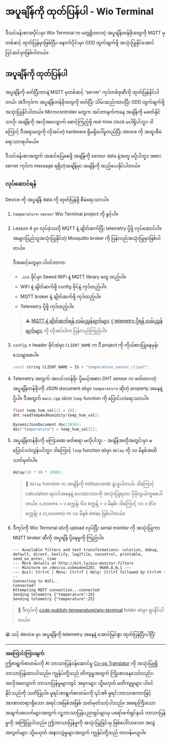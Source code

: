<!--
CO_OP_TRANSLATOR_METADATA:
{
  "original_hash": "df28cd649cd892bcce034e064913b2f3",
  "translation_date": "2025-08-28T18:09:10+00:00",
  "source_file": "2-farm/lessons/1-predict-plant-growth/wio-terminal-temp-publish.md",
  "language_code": "my"
}
-->
# အပူချိန်ကို ထုတ်ပြန်ပါ - Wio Terminal

ဒီသင်ခန်းစာအပိုင်းမှာ Wio Terminal က တွေ့ရှိထားတဲ့ အပူချိန်တန်ဖိုးတွေကို MQTT မှတစ်ဆင့် ထုတ်ပြန်မှာဖြစ်ပြီး၊ နောက်ပိုင်းမှာ GDD တွက်ချက်ဖို့ အသုံးပြုနိုင်အောင် ပြင်ဆင်မှာဖြစ်ပါတယ်။

## အပူချိန်ကို ထုတ်ပြန်ပါ

အပူချိန်ကို ဖတ်ပြီးတာနဲ့ MQTT မှတစ်ဆင့် 'server' ကုဒ်တစ်ခုဆီကို ထုတ်ပြန်နိုင်ပါတယ်၊ အဲဒီကုဒ်က အပူချိန်တန်ဖိုးတွေကို ဖတ်ပြီး သိမ်းဆည်းထားပြီး GDD တွက်ချက်ဖို့ အသုံးပြုနိုင်ပါတယ်။ Microcontroller တွေက အင်တာနက်ကနေ အချိန်ကို မဖတ်နိုင်သလို၊ အချိန်ကို အလိုအလျောက် စောင့်ကြည့်ဖို့ real-time clock မပါရှိပါဘူး၊ ဒါကြောင့် ဒီအရာတွေကို လိုအပ်တဲ့ hardware ရှိမရှိပေါ်မူတည်ပြီး device ကို အထူးစီမံရေးသားရပါမယ်။

ဒီသင်ခန်းစာအတွက် အဆင်ပြေစေဖို့ အချိန်ကို sensor data နဲ့အတူ မပို့ပါဘူး၊ အစား server ကုဒ်က message ရရှိတဲ့အချိန်မှာ အချိန်ကို ထည့်ပေးနိုင်ပါတယ်။

### လုပ်ဆောင်ရန်

Device ကို အပူချိန် data ကို ထုတ်ပြန်ဖို့ စီမံရေးသားပါ။

1. `temperature-sensor` Wio Terminal project ကို ဖွင့်ပါ။

1. Lesson 4 မှာ လုပ်ခဲ့သလို MQTT နဲ့ ချိတ်ဆက်ပြီး telemetry ပို့ဖို့ လုပ်ဆောင်ပါ။ အများပြည်သူအသုံးပြုနိုင်တဲ့ Mosquitto broker ကို ပြန်လည်အသုံးပြုမှာဖြစ်ပါတယ်။

    ဒီအဆင့်တွေမှာ ပါဝင်တာက:

    - `.ini` ဖိုင်မှာ Seeed WiFi နဲ့ MQTT library တွေ ထည့်ပါ။
    - WiFi နဲ့ ချိတ်ဆက်ဖို့ config ဖိုင်နဲ့ ကုဒ်ထည့်ပါ။
    - MQTT broker နဲ့ ချိတ်ဆက်ဖို့ ကုဒ်ထည့်ပါ။
    - Telemetry ပို့ဖို့ ကုဒ်ထည့်ပါ။

    > ⚠️ [MQTT နဲ့ ချိတ်ဆက်ရန် လမ်းညွှန်ချက်များ](../../../1-getting-started/lessons/4-connect-internet/wio-terminal-mqtt.md) နဲ့ [telemetry ပို့ရန် လမ်းညွှန်ချက်များ](../../../1-getting-started/lessons/4-connect-internet/wio-terminal-telemetry.md) ကို လိုအပ်ပါက ပြန်လည်ကြည့်ပါ။

1. `config.h` header ဖိုင်ထဲမှာ `CLIENT_NAME` က ဒီ project ကို ကိုယ်စားပြုနေမှန်း သေချာစေပါ။

    ```cpp
    const string CLIENT_NAME = ID + "temperature_sensor_client";
    ```

1. Telemetry အတွက် အလင်းတန်ဖိုး ပို့မယ့်အစား DHT sensor က ဖတ်ထားတဲ့ အပူချိန်တန်ဖိုးကို JSON document ထဲမှာ `temperature` ဆိုတဲ့ property အနေနဲ့ ပို့ပါ။ ဒီအတွက် `main.cpp` ထဲက `loop` function ကို ပြောင်းလဲရေးသားပါ။

    ```cpp
    float temp_hum_val[2] = {0};
    dht.readTempAndHumidity(temp_hum_val);

    DynamicJsonDocument doc(1024);
    doc["temperature"] = temp_hum_val[1];
    ```

1. အပူချိန်တန်ဖိုးကို မကြာခဏ ဖတ်စရာ မလိုပါဘူး - အချိန်အတိုအတွင်းမှာ မပြောင်းလဲလွန်းပါဘူး၊ ဒါကြောင့် `loop` function ထဲမှာ `delay` ကို ၁၀ မိနစ်အထိ သတ်မှတ်ပါ။

    ```cpp
    delay(10 * 60 * 1000);
    ```

    > 💁 `delay` function က အချိန်ကို milliseconds နဲ့ယူပါတယ်၊ ဒါကြောင့် calculation ရလဒ်အနေနဲ့ ပေးထားတာကို အသုံးပြုရတာ ပိုမိုလွယ်ကူစေပါတယ်။ ၁,၀၀၀ms = ၁ စက္ကန့်၊ ၆၀ စက္ကန့် = ၁ မိနစ်၊ ဒါကြောင့် ၁၀ x (၆၀ စက္ကန့်) x (၁,၀၀၀ms) က ၁၀ မိနစ် delay ဖြစ်ပါတယ်။

1. ဒီကုဒ်ကို Wio Terminal ထဲကို upload လုပ်ပြီး serial monitor ကို အသုံးပြုကာ MQTT broker ဆီကို အပူချိန် ပို့နေမှုကို ကြည့်ပါ။

    ```output
    --- Available filters and text transformations: colorize, debug, default, direct, hexlify, log2file, nocontrol, printable, send_on_enter, time
    --- More details at http://bit.ly/pio-monitor-filters
    --- Miniterm on /dev/cu.usbmodem1201  9600,8,N,1 ---
    --- Quit: Ctrl+C | Menu: Ctrl+T | Help: Ctrl+T followed by Ctrl+H ---
    Connecting to WiFi..
    Connected!
    Attempting MQTT connection...connected
    Sending telemetry {"temperature":25}
    Sending telemetry {"temperature":25}
    ```

> 💁 ဒီကုဒ်ကို [code-publish-temperature/wio-terminal](../../../../../2-farm/lessons/1-predict-plant-growth/code-publish-temperature/wio-terminal) folder ထဲမှာ ရှာနိုင်ပါတယ်။

😀 သင့် device မှာ အပူချိန်ကို telemetry အနေနဲ့ အောင်မြင်စွာ ထုတ်ပြန်ပြီးပါပြီ!

---

**အကြောင်းကြားချက်**:  
ဤစာရွက်စာတမ်းကို AI ဘာသာပြန်ဝန်ဆောင်မှု [Co-op Translator](https://github.com/Azure/co-op-translator) ကို အသုံးပြု၍ ဘာသာပြန်ထားပါသည်။ ကျွန်ုပ်တို့သည် တိကျမှုအတွက် ကြိုးစားနေသော်လည်း၊ အလိုအလျောက် ဘာသာပြန်မှုများတွင် အမှားများ သို့မဟုတ် မတိကျမှုများ ပါဝင်နိုင်သည်ကို သတိပြုပါ။ မူရင်းစာရွက်စာတမ်းကို ၎င်း၏ မူရင်းဘာသာစကားဖြင့် အာဏာတရားရှိသော အရင်းအမြစ်အဖြစ် သတ်မှတ်သင့်ပါသည်။ အရေးကြီးသော အချက်အလက်များအတွက် လူ့ဘာသာပြန်ပညာရှင်များမှ ပရော်ဖက်ရှင်နယ် ဘာသာပြန်မှုကို အကြံပြုပါသည်။ ဤဘာသာပြန်မှုကို အသုံးပြုခြင်းမှ ဖြစ်ပေါ်လာသော အလွဲအလွတ်များ သို့မဟုတ် အနားလွဲမှုများအတွက် ကျွန်ုပ်တို့သည် တာဝန်မယူပါ။